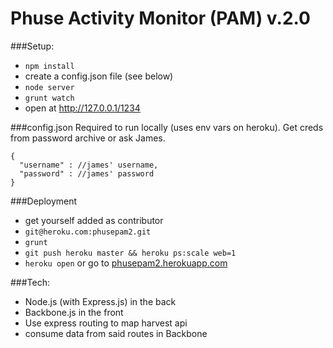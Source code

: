 Phuse Activity Monitor (PAM) v.2.0
====================================

###Setup:
- `npm install`
- create a config.json file (see below)
- `node server`
- `grunt watch`
- open at http://127.0.0.1/1234

###config.json
Required to run locally (uses env vars on heroku). Get creds from password archive or ask James.

    {
      "username" : //james' username,
      "password" : //james' password
    }

###Deployment

- get yourself added as contributor
- `git@heroku.com:phusepam2.git`
- `grunt`
- `git push heroku master && heroku ps:scale web=1`
- `heroku open` or go to [phusepam2.herokuapp.com](http://phusepam2.herokuapp.com/)

###Tech:
- Node.js (with Express.js) in the back
- Backbone.js in the front
- Use express routing to map harvest api
- consume data from said routes in Backbone
